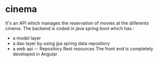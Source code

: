 # cinema
It's an API which manages the reservation of movies at the diiferents cinema. 
The backend is coded in java spring boot which has :
  - a model layer
  - a dao layer by using jpa spring data repository
  - a web api -- Repository Rest resources
The front end is completely developed in Angular
